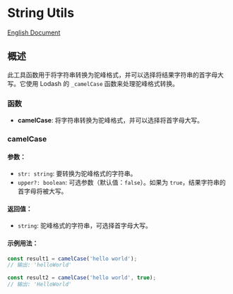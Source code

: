 # String Utils
[English Document](https://github.com/JsonLee12138/frontend-factory/blob/main/packages/utils/docs/str/README.en.md)

## 概述

此工具函数用于将字符串转换为驼峰格式，并可以选择将结果字符串的首字母大写。它使用 Lodash 的 `_camelCase` 函数来处理驼峰格式转换。

### 函数

- **camelCase**: 将字符串转换为驼峰格式，并可以选择将首字母大写。

### camelCase

#### 参数：
- `str: string`: 要转换为驼峰格式的字符串。
- `upper?: boolean`: 可选参数（默认值：`false`）。如果为 `true`，结果字符串的首字母将被大写。

#### 返回值：
- `string`: 驼峰格式的字符串，可选择首字母大写。

#### 示例用法：
```typescript
const result1 = camelCase('hello world');
// 输出: 'helloWorld'

const result2 = camelCase('hello world', true);
// 输出: 'HelloWorld'
```
